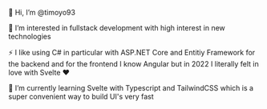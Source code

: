 👋 Hi, I’m @timoyo93

👀 I’m interested in fullstack development with high interest in new technologies

⚡ I like using C# in particular with ASP.NET Core and Entitiy Framework for the backend and for the frontend I know Angular but in 2022 I literally felt in love with Svelte ♥

🌱 I’m currently learning Svelte with Typescript and TailwindCSS which is a super convenient way to build UI's very fast

<!---
timoyo93/timoyo93 is a ✨ special ✨ repository because its `README.md` (this file) appears on your GitHub profile.
You can click the Preview link to take a look at your changes.
--->
